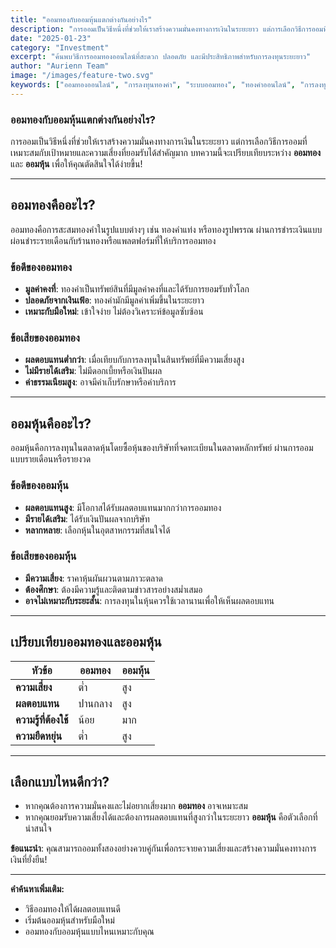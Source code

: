 ```yaml
---
title: "ออมทองกับออมหุ้นแตกต่างกันอย่างไร"
description: "การออมเป็นวิธีหนึ่งที่ช่วยให้เราสร้างความมั่นคงทางการเงินในระยะยาว แต่การเลือกวิธีการออมที่เหมาะสมกับเป้าหมายและความเสี่ยงที่ยอมรับได้สำคัญมาก"
date: "2025-01-23"
category: "Investment"
excerpt: "ค้นพบวิธีการออมทองออนไลน์ที่สะดวก ปลอดภัย และมีประสิทธิภาพสำหรับการลงทุนระยะยาว"
author: "Aurienn Team"
image: "/images/feature-two.svg"
keywords: ["ออมทองออนไลน์", "การลงทุนทองคำ", "ระบบออมทอง", "ทองคำออนไลน์", "การลงทุน", "ออมทอง", "ทองคำ", "การเงิน"]
---
```

###  ออมทองกับออมหุ้นแตกต่างกันอย่างไร?

การออมเป็นวิธีหนึ่งที่ช่วยให้เราสร้างความมั่นคงทางการเงินในระยะยาว แต่การเลือกวิธีการออมที่เหมาะสมกับเป้าหมายและความเสี่ยงที่ยอมรับได้สำคัญมาก บทความนี้จะเปรียบเทียบระหว่าง **ออมทอง** และ **ออมหุ้น** เพื่อให้คุณตัดสินใจได้ง่ายขึ้น!

---

## **ออมทองคืออะไร?**
ออมทองคือการสะสมทองคำในรูปแบบต่างๆ เช่น ทองคำแท่ง หรือทองรูปพรรณ ผ่านการชำระเงินแบบผ่อนชำระรายเดือนกับร้านทองหรือแพลตฟอร์มที่ให้บริการออมทอง 

### **ข้อดีของออมทอง**  
- **มูลค่าคงที่**: ทองคำเป็นทรัพย์สินที่มีมูลค่าคงที่และได้รับการยอมรับทั่วโลก  
- **ปลอดภัยจากเงินเฟ้อ**: ทองคำมักมีมูลค่าเพิ่มขึ้นในระยะยาว  
- **เหมาะกับมือใหม่**: เข้าใจง่าย ไม่ต้องวิเคราะห์ข้อมูลซับซ้อน  

### **ข้อเสียของออมทอง**  
- **ผลตอบแทนต่ำกว่า**: เมื่อเทียบกับการลงทุนในสินทรัพย์ที่มีความเสี่ยงสูง  
- **ไม่มีรายได้เสริม**: ไม่มีดอกเบี้ยหรือเงินปันผล  
- **ค่าธรรมเนียมสูง**: อาจมีค่าเก็บรักษาหรือค่าบริการ  

---

## **ออมหุ้นคืออะไร?**
ออมหุ้นคือการลงทุนในตลาดหุ้นโดยซื้อหุ้นของบริษัทที่จดทะเบียนในตลาดหลักทรัพย์ ผ่านการออมแบบรายเดือนหรือรายงวด

### **ข้อดีของออมหุ้น**  
- **ผลตอบแทนสูง**: มีโอกาสได้รับผลตอบแทนมากกว่าการออมทอง  
- **มีรายได้เสริม**: ได้รับเงินปันผลจากบริษัท  
- **หลากหลาย**: เลือกหุ้นในอุตสาหกรรมที่สนใจได้  

### **ข้อเสียของออมหุ้น**  
- **มีความเสี่ยง**: ราคาหุ้นผันผวนตามภาวะตลาด  
- **ต้องศึกษา**: ต้องมีความรู้และติดตามข่าวสารอย่างสม่ำเสมอ  
- **อาจไม่เหมาะกับระยะสั้น**: การลงทุนในหุ้นควรใช้เวลานานเพื่อให้เห็นผลตอบแทน  

---

## **เปรียบเทียบออมทองและออมหุ้น**

| **หัวข้อ**       | **ออมทอง**                 | **ออมหุ้น**               |
|------------------|---------------------------|--------------------------|
| **ความเสี่ยง**    | ต่ำ                      | สูง                     |
| **ผลตอบแทน**     | ปานกลาง                  | สูง                     |
| **ความรู้ที่ต้องใช้** | น้อย                     | มาก                     |
| **ความยืดหยุ่น**   | ต่ำ                      | สูง                     |

---

## **เลือกแบบไหนดีกว่า?**
- หากคุณต้องการความมั่นคงและไม่อยากเสี่ยงมาก **ออมทอง** อาจเหมาะสม  
- หากคุณยอมรับความเสี่ยงได้และต้องการผลตอบแทนที่สูงกว่าในระยะยาว **ออมหุ้น** คือตัวเลือกที่น่าสนใจ  

**ข้อแนะนำ**: คุณสามารถออมทั้งสองอย่างควบคู่กันเพื่อกระจายความเสี่ยงและสร้างความมั่นคงทางการเงินที่ยั่งยืน!  

--- 
**คำค้นหาเพิ่มเติม:**  
- วิธีออมทองให้ได้ผลตอบแทนดี  
- เริ่มต้นออมหุ้นสำหรับมือใหม่  
- ออมทองกับออมหุ้นแบบไหนเหมาะกับคุณ  

